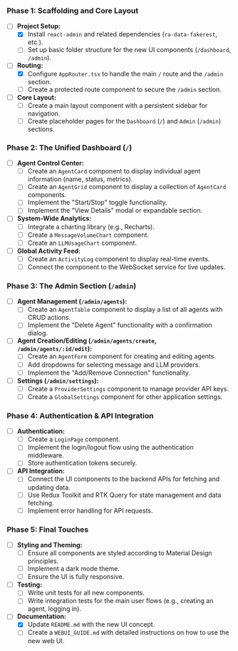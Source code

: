 ### **Phase 1: Scaffolding and Core Layout**
- [ ] **Project Setup:**
    - [X] Install `react-admin` and related dependencies (`ra-data-fakerest`, etc.).
    - [ ] Set up basic folder structure for the new UI components (`/dashboard`, `/admin`).
- [ ] **Routing:**
    - [X] Configure `AppRouter.tsx` to handle the main `/` route and the `/admin` section.
    - [ ] Create a protected route component to secure the `/admin` section.
- [ ] **Core Layout:**
    - [ ] Create a main layout component with a persistent sidebar for navigation.
    - [ ] Create placeholder pages for the `Dashboard` (`/`) and `Admin` (`/admin`) sections.

### **Phase 2: The Unified Dashboard (`/`)**
- [ ] **Agent Control Center:**
    - [ ] Create an `AgentCard` component to display individual agent information (name, status, metrics).
    *   [ ] Create an `AgentGrid` component to display a collection of `AgentCard` components.
    - [ ] Implement the "Start/Stop" toggle functionality.
    - [ ] Implement the "View Details" modal or expandable section.
- [ ] **System-Wide Analytics:**
    - [ ] Integrate a charting library (e.g., Recharts).
    - [ ] Create a `MessageVolumeChart` component.
    - [ ] Create an `LLMUsageChart` component.
- [ ] **Global Activity Feed:**
    - [ ] Create an `ActivityLog` component to display real-time events.
    - [ ] Connect the component to the WebSocket service for live updates.

### **Phase 3: The Admin Section (`/admin`)**
- [ ] **Agent Management (`/admin/agents`):**
    - [ ] Create an `AgentTable` component to display a list of all agents with CRUD actions.
    - [ ] Implement the "Delete Agent" functionality with a confirmation dialog.
- [ ] **Agent Creation/Editing (`/admin/agents/create`, `/admin/agents/:id/edit`):**
    - [ ] Create an `AgentForm` component for creating and editing agents.
    - [ ] Add dropdowns for selecting message and LLM providers.
    - [ ] Implement the "Add/Remove Connection" functionality.
- [ ] **Settings (`/admin/settings`):**
    - [ ] Create a `ProviderSettings` component to manage provider API keys.
    - [ ] Create a `GlobalSettings` component for other application settings.

### **Phase 4: Authentication & API Integration**
- [ ] **Authentication:**
    - [ ] Create a `LoginPage` component.
    - [ ] Implement the login/logout flow using the authentication middleware.
    - [ ] Store authentication tokens securely.
- [ ] **API Integration:**
    - [ ] Connect the UI components to the backend APIs for fetching and updating data.
    - [ ] Use Redux Toolkit and RTK Query for state management and data fetching.
    - [ ] Implement error handling for API requests.

### **Phase 5: Final Touches**
- [ ] **Styling and Theming:**
    - [ ] Ensure all components are styled according to Material Design principles.
    - [ ] Implement a dark mode theme.
    - [ ] Ensure the UI is fully responsive.
- [ ] **Testing:**
    - [ ] Write unit tests for all new components.
    - [ ] Write integration tests for the main user flows (e.g., creating an agent, logging in).
- [ ] **Documentation:**
    - [X] Update `README.md` with the new UI concept.
    - [ ] Create a `WEBUI_GUIDE.md` with detailed instructions on how to use the new web UI.